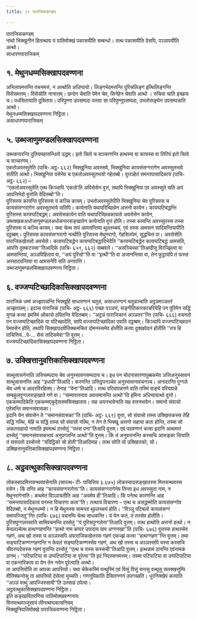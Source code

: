 ```yaml
---
title: २१ पाराजिककण्डम्

---
```

पाराजिककण्डम्  
नाथो भिक्खुनीनं हितत्थाय यं पातिमोक्खं पकासयीति सम्बन्धो। तत्थ पकासयीति देसयि, पञ्ञापयीति अत्थो।  
साधारणपाराजिकम्  


## १. मेथुनधम्मसिक्खापदवण्णना

अभिलापमत्तन्ति वचनमत्तं, न अत्थोति अधिप्पायो। लिङ्गभेदमत्तन्ति पुरिसलिङ्गं इत्थिलिङ्गन्ति विसेसमत्तम्। विसेसोति नानात्तम्। छन्देन चेवाति पेमेन चेव, सिनेहेन चेवाति अत्थो । रुचिया चाति इच्छाय च। पधंसितायाति दूसिताय। परिपुण्णा उपसम्पदा यस्सा सा परिपुण्णूपसम्पदा, उभतोसङ्घेन उपसम्पन्नाति अत्थो।  
मेथुनधम्मसिक्खापदवण्णना निट्ठिता।  
असाधारणपाराजिकम्  


## ५. उब्भजाणुमण्डलसिक्खापदवण्णना

उब्भकप्परन्ति दुतियमहासन्धितो उद्धम्। इतो चितो च सञ्चरणन्ति हत्थस्स वा कायस्स वा तिरियं इतो चितो च सञ्चरणम्।  
एकतोअवस्सुतेति (पाचि॰ अट्ठ॰ ६६२) भिक्खुनिया अवस्सवे, भिक्खुनिया कायसंसग्गरागेन अवस्सुतभावे सतीति अत्थो। भिक्खुनिया वसेनेव च एकतोअवस्सुतभावो गहेतब्बो। वुत्तञ्हेतं समन्तपासादिकायं (पाचि॰ अट्ठ॰ ६६२) –  
‘‘एकतोअवस्सुतेति एत्थ किञ्चापि ‘एकतो’ति अविसेसेन वुत्तं, तथापि भिक्खुनिया एव अवस्सुते सति अयं आपत्तिभेदो वुत्तोति वेदितब्बो’’ति।  
पुरिसस्स कायन्ति पुरिसस्स यं कञ्चि कायम्। उभतोअवस्सुतेपीति भिक्खुनिया चेव पुरिसस्स च कायसंसग्गरागेन अवस्सुतभावे सतिपि। कायेनाति यथापरिच्छिन्नेन अत्तनो कायेन। कायप्पटिबद्धन्ति पुरिसस्स कायप्पटिबद्धम्। अवसेसकायेन वाति यथापरिच्छिन्नकायतो अवसेसेन कायेन, उब्भक्खकअधोजाणुमण्डलअधोकप्परसङ्खातेन कायेनाति वुत्तं होति। तस्स कायन्ति अवस्सुतस्स तस्स पुरिसस्स यं कञ्चि कायम्। यथा चेत्थ सयं आमसन्तिया थुल्लच्चयं, एवं तस्स आमसनं सादियन्तियापीति दट्ठब्बम्। पुरिसस्स कायसंसग्गरागो नत्थीति पुरिसस्स मेथुनरागो, गेहसितपेमं, सुद्धचित्तं वा। अवसेसेति पाराजिकखेत्ततो अवसेसे। कायप्पटिबद्धेन कायप्पटिबद्धादिभेदेति ‘‘कायप्पटिबद्धेन कायप्पटिबद्धं आमसति, आपत्ति दुक्कटस्सा’’तिआदिके (पाचि॰ ६५९, ६६२) सब्बवारे। ‘‘असञ्चिच्चा’’तिआदीसु विरज्झित्वा वा आमसन्तिया, अञ्ञविहिताय वा, ‘‘अयं पुरिसो’’ति वा ‘‘इत्थी’’ति वा अजानन्तिया वा, तेन फुट्ठायपि तं फस्सं अस्सादयन्तिया वा आमसनेपि सति अनापत्ति।  
उब्भजाणुमण्डलसिक्खापदवण्णना निट्ठिता।  


## ६. वज्जप्पटिच्छादिकासिक्खापदवण्णना

पाराजिकं धम्मं अज्झापन्नन्ति भिक्खूहि साधारणानं चतुन्नं, असाधारणानं चतुन्नञ्चाति अट्ठन्नमञ्ञतरं अज्झापन्नम्। इदञ्च पाराजिकं (पाचि॰ अट्ठ॰ ६६६) पच्छा पञ्ञत्तं, सङ्गीतिकारकाचरियेहि पन पुरिमेन सद्धिं युगळं कत्वा इमस्मिं ओकासे ठपितन्ति वेदितब्बम्। ‘‘अट्ठन्नं पाराजिकानं अञ्ञतर’’न्ति (पाचि॰ ६६६) वचनतो पन वज्जप्पटिच्छादिकं या पटिच्छादेति, सापि वज्जप्पटिच्छादिका एवाति दट्ठब्बम्। किञ्चापि वज्जप्पटिच्छादनं पेमवसेन होति, तथापि सिक्खापदवीतिक्कमचित्तं दोमनस्समेव होतीति कत्वा दुक्खवेदनं होतीति ‘‘तत्र हि पाचित्तियं…पे॰… सेसं तादिसमेवा’’ति वुत्तम्।  
वज्जप्पटिच्छादिकासिक्खापदवण्णना निट्ठिता।  


## ७. उक्खित्तानुवत्तिकासिक्खापदवण्णना

सत्थुसासनेनाति ञत्तिसम्पदाय चेव अनुस्सावनसम्पदाय च। इध पन चोदनासारणापुब्बकमेव ञत्तिअनुस्सावनं सत्थुसासनन्ति आह ‘‘इधापी’’तिआदि। करणन्ति ञत्तिट्ठपनञ्चेव अनुस्सावनावचनञ्च। अनादरन्ति पुग्गले चेव धम्मे च आदरविरहितम्। तेनाह ‘‘येना’’तिआदि। तत्थ परियापन्नगणे वाति तस्मिं सङ्घे परियापन्ने सम्बहुलपुग्गलसङ्खाते गणे वा। ‘‘सम्मावत्तनाय अवत्तमानन्ति अत्थो’’ति इमिना अधिप्पायत्थो वुत्तो। एककम्मादिकेति एककम्मएकुद्देससमसिक्खाताय। सह अयनभावेनाति सह वत्तनभावेन। समानो संवासो एतेसन्ति समानसंवासका।  
इदानि येन संवासेन ते ‘‘समानसंवासका’’ति (पाचि॰ अट्ठ॰ ६६९) वुत्ता, सो संवासो तस्स उक्खित्तकस्स तेहि सद्धिं नत्थि, येहि च सद्धिं तस्स सो संवासो नत्थि, न तेन ते भिक्खू अत्तनो सहाया कता होन्ति, तस्मा सो अकतसहायो नामाति इममत्थं दस्सेतुं ‘‘यस्स पना’’तिआदि वुत्तम्। एवं पदवण्णनं कत्वा इदानि अत्थमत्तं दस्सेतुं ‘‘समानसंवासकभावं अनुपगतन्ति अत्थो’’ति वुत्तम्। किं तं अनुवत्तनन्ति कस्सचि आसङ्का सियाति तं सरूपतो दस्सेन्तो ‘‘यंदिट्ठिको सो होती’’तिआदिमाह। तत्थ सोति यो उक्खित्तको, सो।  
उक्खित्तानुवत्तिकासिक्खापदवण्णना निट्ठिता।  


## ८. अट्ठवत्थुकासिक्खापदवण्णना

लोकस्सादमित्तसन्थववसेनाति (सारत्थ॰ टी॰ पाचित्तिय ३.६७५) लोकस्सादसङ्खातस्स मित्तसन्थवस्स वसेन। किं तन्ति आह ‘‘कायसंसग्गरागेना’’ति। कायसंसग्गरागेनेव तिन्ता इध अवस्सुता नाम, न मेथुनरागेनाति। कथमेतं विञ्ञायतीति आह ‘‘अयमेव ही’’तिआदि। किं पनेत्थ कारणन्ति आह ‘‘समन्तपासादिकायं पनस्स विचारणा कता’’ति। तत्थायं विचारणा – एत्थ च असद्धम्मोति कायसंसग्गोव वेदितब्बो, न मेथुनधम्मो। न हि मेथुनस्स सामन्ता थुल्लच्चयं होति। ‘‘विञ्ञू पटिबलो कायसंसग्गं समापज्जितु’’न्ति (पाचि॰ ६७६) वचनम्पि चेत्थ साधकन्ति। यं येन कतं, तं तस्सेव होतीति। पुरिसपुग्गलस्साति सामिवचनन्ति दस्सेतुं ‘‘यं पुरिसपुग्गलेना’’तिआदि वुत्तम्। तत्थ हत्थोति अत्तनो हत्थो। न केवलञ्चेत्थ हत्थग्गहणन्ति ‘‘हत्थो नाम कप्परं उपादाय याव अग्गनखा’’ति (पाचि॰ ६७६) वुत्तस्स हत्थस्सेव गहणं, अथ खो तस्स च अञ्ञस्सपि अपाराजिकखेत्तस्स गहणं एकज्झं कत्वा ‘‘हत्थग्गहण’’न्ति वुत्तम्। तथा सङ्घाटिकण्णग्गहणन्ति न केवलं सङ्घाटिकण्णस्सेव गहणं, अथ खो तस्स च अञ्ञस्सपि यस्स कस्सचि चीवरप्पदेसस्स गहणं वुत्तन्ति दस्सेतुं ‘‘एत्थ च यस्स कस्सची’’तिआदि वुत्तम्। इत्थन्नामं ठानन्ति एवंनामकं ठानम्। ‘‘पटिपाटिया वा उप्पटिपाटिया वा पूरेत्वा’’ति इदं निदस्सनमत्तम्। तस्मा पटिपाटिया वा उप्पटिपाटिया वा एकन्तरिकाय वा येन तेन नयेन पूरेत्वाति अत्थो।  
ता आपत्तियोति ता आपन्ना आपत्तियो। यथा चेकेकस्मिं वत्थुस्मिं एवं विसुं विसुं सत्तसु वत्थूसु सतक्खत्तुम्पि वीतिक्कन्तेसु ता आपत्तियो देसेत्वा मुच्चति। गणनूपिकाति देसितगणनं उपगच्छति। धुरनिक्खेपं कत्वाति ‘‘अञ्ञं वत्थुं आपज्जिस्सामी’’ति उस्साहं ठपेत्वा।  
अट्ठवत्थुकासिक्खापदवण्णना निट्ठिता।  
इति कङ्खावितरणिया पातिमोक्खवण्णनाय  
विनयत्थमञ्जूसायं लीनत्थप्पकासनियम्  
भिक्खुनिपातिमोक्खे पाराजिकवण्णना निट्ठिता।  